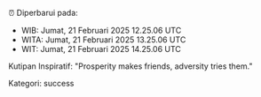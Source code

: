 ⏰ Diperbarui pada:
- WIB: Jumat, 21 Februari 2025 12.25.06 UTC
- WITA: Jumat, 21 Februari 2025 13.25.06 UTC
- WIT: Jumat, 21 Februari 2025 14.25.06 UTC

Kutipan Inspiratif:
"Prosperity makes friends, adversity tries them."


Kategori: success


